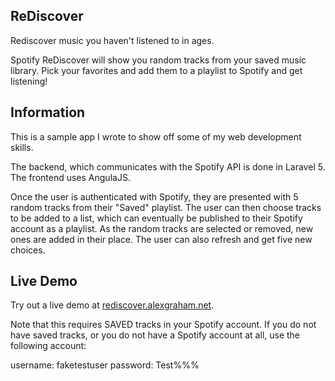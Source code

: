 ## ReDiscover

Rediscover music you haven't listened to in ages.

Spotify ReDiscover will show you random tracks from your saved music library. Pick your favorites and add them to a playlist to Spotify and get listening!

## Information
This is a sample app I wrote to show off some of my web development skills.

The backend, which communicates with the Spotify API is done in Laravel 5. The frontend uses AngulaJS.

Once the user is authenticated with Spotify, they are presented with 5 random tracks from their "Saved" playlist. The user can then choose tracks to be added to a list, which can eventually be published to their Spotify account as a playlist. As the random tracks are selected or removed, new ones are added in their place. The user can also refresh and get five new choices.

## Live Demo

Try out a live demo at [rediscover.alexgraham.net](http://rediscover.alexgraham.net).

Note that this requires SAVED tracks in your Spotify account. If you do not have saved tracks, or you do not have a Spotify account at all, use the following account:

username: faketestuser password: Test%%%



